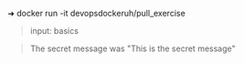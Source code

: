 ➜ docker run -it devopsdockeruh/pull_exercise

> input: basics

> The secret message was "This is the secret message"
